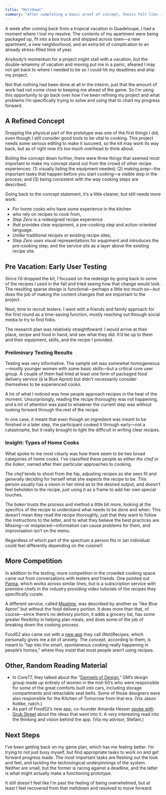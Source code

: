 ```yaml
---
title: "Meltdown"
summary: "After completing a basic proof of concept, thesis felt like it was beginning to come apart. I try to discuss the reasons and what led me through."
---
```


A week after coming back from a tropical vacation in Guadeloupe, I had a moment where I lost my resolve. The contents of my apartment were being packaged up, fit into a box truck and shipped across town—a new apartment, a new neighborhood, and an extra bit of complication to an already stress-filled time of year.

Anybody’s momentum for a project might stall with a vacation, but the double-whammy of vacation and moving put me in a panic, afeared I may not get back to where I needed to be so I could hit my deadlines and ship my project.

Not that nothing had been done at all in the inteirm, just that the amount of work had not come close to keeping me ahead of the game. So I’m using this opportunity to go back over how I’ve been refining my project and what problems I’m specifically trying to solve and using that to chart my progress forward.

## A Refined Concept

Dropping the physical part of the prototype was one of the first things I did, even though I still consider good tools to be vital to cooking. This project needs some serious editing to make it succeed, so the kit may work its way back, but as of right now it’s too much overhead to think about.

Boiling the concept down further, there were three things that seemed most important to make my concept stand out from the crowd of other recipe experiences: (1) visually listing the equipment needed; (2) making prep—the important tasks that happen before you start cooking—a visible step in the process; and (3) being consistent with the way cooking steps are described.

Going back to the concept statement, it’s a little cleaner, but still needs more work:

* *For* home cooks who have some experience in the kitchen
* *who* rely on recipes to cook from,
*  *Step Zero* is a redesigned recipe experience
* *that* provides clear equipment, a pre-cooking step and action-oriented language.
* *Unlike* traditional recipes or existing recipe sites,
* *Step Zero* uses visual representations for equpiment and introduces the pre-cooking step; and the service sits as a layer above the existing recipe site.

## Pre Vacation: Early User Testing

Since I’d dropped the kit, I focused on the redesign by going back to some of the recipes I used in the fall and tried seeing how that change would look. The resulting sparse design is functional—perhaps a little too much so—but does the job of making the content changes that are important to the project.

Next, time to recruit testers. I went with a friends and family approach for the first round as a time-saving function, mostly reaching out through social media to try to find folks.

The research plan was relatively straightfoward: I would arrive at their place, recipe and food in hand, and see what they did. It’d be up to them and their equipment, skills, and the recipe I provided.

### Preliminary Testing Results

Testing was very informative. The sample set was somewhat homogeneous—mostly younger women with some basic skills—but a critical core user group. A couple of them had tried at least one form of packaged food delivery service (à la Blue Apron) but didn’t necessarily consider themselves to be experienced cooks.

A lot of what I noticed was how people approach recipes in the heat of the moment. Unsurprisingly, reading the recipe thoroughly was not happening, and a lot of attention was paid to whatever the current step was without looking forward through the rest of the recipe.

In one case, it meant that even though an ingredient was meant to be finished in a later step, the participant cooked it through early—not a catastrophe, but it really brought to light the difficult in writing clear recipes.

### Insight: Types of Home Cooks

What spoke to me most clearly was how there seem to be two broad categories of home cooks. I’ve classified these people as either *the chef* or *the baker*, named after their particular approaches to cooking.

*The chef* tends to shoot from the hip, adjusting recipes as she sees fit and generally deciding for herself what she expects the recipe to be. This person usually has a vision in her mind as to the desired output, and doesn’t feel beholden to the recipe, just using it as a frame to add her own special touches.

*The baker* trusts the process and method a little bit more, looking at the specifics of the recipe to understand what needs to be done and when. This doesn’t mean they read the recipe thoroughly, just that they want to follow the instructions to the letter, and to what they believe the best practices are. Missing—or misplaced—information can cause problems for them, and improvisation isn’t on the menu.

Regardless of which part of the spectrum a person fits in (an individual could feel differently depending on the cuisine!)

## More Competition

In addition to the testing, more competition in the crowded cooking space came out from conversations with testers and friends. One pointed out [Panna][panna], which works across similar lines, but is a subscription service with premiere chefs in the industry providing video tutorials of the recipes they specifically curate.

A different service, called [Mealime][mealime], was described by another as “like Blue Apron” but without the food delivery portion. It does more than that, of course—since there’s no delivery portion, it adds a grocery list, has some greater flexibility in helping plan meals, and does some of the job of breaking down the cooking process.

Food52 also came out with a [new app][notrecipes] they call (Not)Recipes, which personally gives me a bit of anxiety. The concept, according to them, is meant to “tap into the smart, spontaneous cooking really happening in people’s homes,” where they insist that most people aren’t using recipes.

[panna]: https://www.pannacooking.com/
[notrecipes]: http://food52.com/blog/16334-why-it-was-time-for-our-new-not-recipes-app
[mealime]: http://mealime.com

## Other, Random Reading Material

* In Core77, they talked about the “[Damsels of Design][core77],” GM’s design group made up entirely of women in the mid-50’s who were responsible for some of the great comforts built into cars, including storage compartments and retractable seat belts. Some of those designers were also responsible for the Kitchen of Tomorrow from that era. (Via Jason Kottke, natch.)
* As part of Food52’s new app, co-founder Amanda Hesser [spoke with Grub Street][grub-street] about the ideas that went into it. A very interesting read into the thinking and vision behind the app. (Via my advisor, Stefani.)

[grub-street]: http://www.grubstreet.com/2016/03/food-52-not-recipes-app.html
[core77]: http://www.core77.com/posts/49498/The-Story-Behind-GMs-Celebrated-Damsels-of-Design

## Next Steps

I’ve been getting back on my game plan, which has me feeling better. I’m trying to not just busy myself, but find appropriate tasks to work on and get forward progress made. The most important tasks are fleshing out the look and feel, and tackling the technological underpinnings of the system. Neither are small, but the former is racing against a deadline, and the latter is what might actually make a functioning prototype.

It still doesn’t feel like I’m past the feeling of being overwhelmed, but at least I feel recovered from that meltdown and resolved to move forward.
